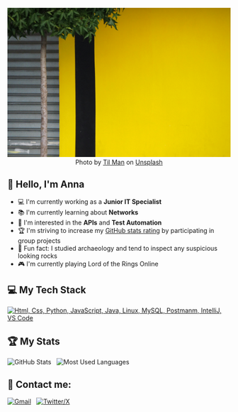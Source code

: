 <div align="center">

![Hello World, I'm Anna!](banner.jpg)
Photo by <a href="https://unsplash.com/@tlmn?utm_content=creditCopyText&utm_medium=referral&utm_source=unsplash">Til Man</a> on <a href="https://unsplash.com/photos/green-tree-beside-yellow-building-Gq065gwBJiI?utm_content=creditCopyText&utm_medium=referral&utm_source=unsplash">Unsplash</a>
  
<!--
[![Website](https://skillicons.dev/icons?i=html)](/) &nbsp;-->
</div>

## 👋 Hello, I'm Anna

- 💻 I'm currently working as a __Junior IT Specialist__
- 📚 I'm currently learning about __Networks__
- 📝 I'm interested in the __APIs__ and __Test Automation__ 
- 🏆 I'm striving to increase my [GitHub stats rating](##-🏆-my-stats) by participating in group projects
- 🏺 Fun fact: I studied archaeology and tend to inspect any suspicious looking rocks
- 🎮 I'm currently playing Lord of the Rings Online

## 💻 My Tech Stack

[![Html, Css, Python, JavaScript, Java, Linux, MySQL, Postmanm, IntelliJ, VS Code](https://skillicons.dev/icons?i=html,css,py,js,java,linux,mysql,postman,idea,vscode)](https://skillicons.dev)

## 🏆 My Stats

<p>
    <img height=175 alt="GitHub Stats" src="https://github-readme-stats.vercel.app/api?username=neternefer&show_icons=true&count_private=true&theme=dark" />&nbsp;&nbsp;
    <img height=175 alt="Most Used Languages" src="https://github-readme-stats.vercel.app/api/top-langs/?username=neternefer&layout=compact&theme=dark" />&nbsp;&nbsp;
</p>

## 📡 Contact me:
[![Gmail](https://skillicons.dev/icons?i=gmail)](mailto:nodzynska@gmail.com?subject=Hello%20Anna,%20From%20Github) &nbsp;
[![Twitter/X](https://skillicons.dev/icons?i=twitter)](https://twitter.com/neternefer) &nbsp;

